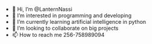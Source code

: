 - 👋 Hi, I’m @LanternNassi
- 👀 I’m interested in programming and developing
- 🌱 I’m currently learning artificial intelligence in python
- 💞️ I’m looking to collaborate on big projects
- 📫 How to reach me 256-758989094

<!---
LanternNassi/LanternNassi is a ✨ special ✨ repository because its `README.md` (this file) appears on your GitHub profile.
You can click the Preview link to take a look at your changes.
--->
